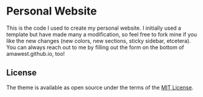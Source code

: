 # Personal Website

This is the code I used to create my personal website. I initially used a template but have made many a modification, so feel free to fork mine if you like the new changes (new colors, new sections, sticky sidebar, etcetera). You can always reach out to me by filling out the form on the bottom of amawest.github.io, too! 


## License

The theme is available as open source under the terms of the [MIT License](https://opensource.org/licenses/MIT).
